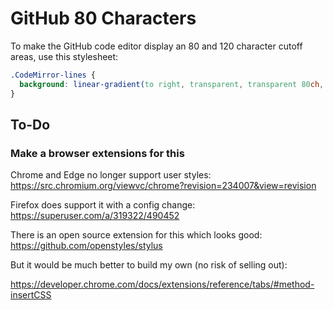 # GitHub 80 Characters

To make the GitHub code editor display an 80 and 120 character cutoff areas, use
this stylesheet:

```css
.CodeMirror-lines {
  background: linear-gradient(to right, transparent, transparent 80ch, whitesmoke 80ch, whitesmoke 120ch, gainsboro 120ch) !important;
}
```

## To-Do

### Make a browser extensions for this

Chrome and Edge no longer support user styles:
https://src.chromium.org/viewvc/chrome?revision=234007&view=revision

Firefox does support it with a config change:
https://superuser.com/a/319322/490452

There is an open source extension for this which looks good:
https://github.com/openstyles/stylus

But it would be much better to build my own (no risk of selling out):

https://developer.chrome.com/docs/extensions/reference/tabs/#method-insertCSS
